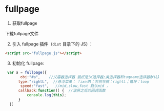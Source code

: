 # fullpage

1. 获取fullpage

  下载fullpage文件

2. 引入 fullpage 插件（`dist` 目录下的 JS）：

  ```html
  <script src="fullpage.js"></script>
  ```

3. 初始化 fullpage:

  ```js
   var a = fullpage({
        obj:"#a",    //父容器选择器 最好是id选择器;类选择器和tagname选择器默认第一个
        type:"rightL",  //悬浮菜单： fixedM；右侧导航：rightL；循环：loop
        speed:"fast",   //mid,slow,fast 默认mid ， 
        callback:function() {  //滚屏之后的回调函数
            console.log(this);
        }
    })
  ```

